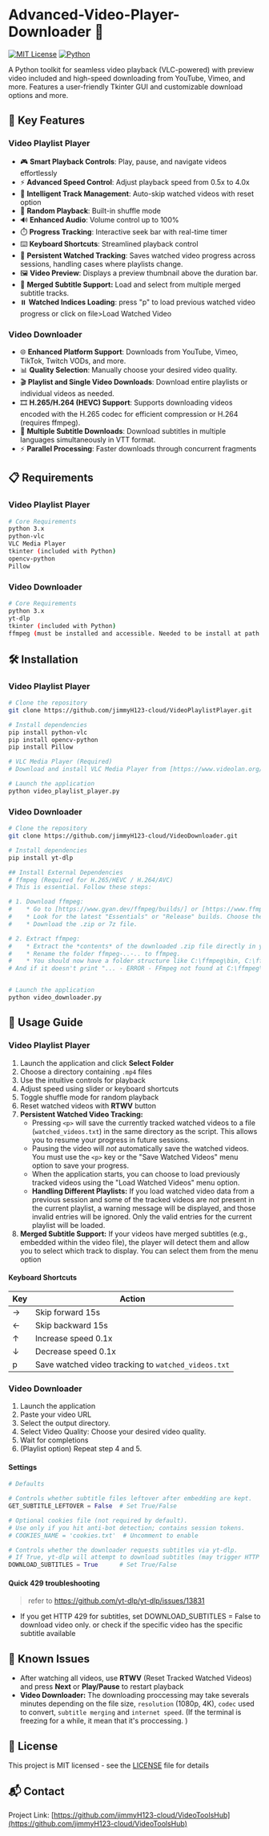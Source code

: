 # Advanced-Video-Player-Downloader 🎥

[![MIT License](https://img.shields.io/badge/License-MIT-green.svg)](https://choosealicense.com/licenses/mit/)
[![Python](https://img.shields.io/badge/python-3.x-blue.svg)](https://www.python.org/downloads/)

A Python toolkit for seamless video playback (VLC-powered) with preview video included and high-speed downloading from YouTube, Vimeo, and more. Features a user-friendly Tkinter GUI and customizable download options and more.

## 🚀 Key Features

### Video Playlist Player
- 🎮 **Smart Playback Controls**: Play, pause, and navigate videos effortlessly
- ⚡ **Advanced Speed Control**: Adjust playback speed from 0.5x to 4.0x
- 🔄 **Intelligent Track Management**: Auto-skip watched videos with reset option
- 🎲 **Random Playback**: Built-in shuffle mode
- 🔊 **Enhanced Audio**: Volume control up to 100%
- ⏱️ **Progress Tracking**: Interactive seek bar with real-time timer
- ⌨️ **Keyboard Shortcuts**: Streamlined playback control
- 💾 **Persistent Watched Tracking**: Saves watched video progress across sessions, handling cases where playlists change.
- 🖼️ **Video Preview**: Displays a preview thumbnail above the duration bar.
- 💬 **Merged Subtitle Support:** Load and select from multiple merged subtitle tracks.
- ⏸️ **Watched Indices Loading**: press "p" to load previous watched video progress or click on file>Load Watched Video


### Video Downloader

- 🌐 **Enhanced Platform Support**: Downloads from YouTube, Vimeo, TikTok, Twitch VODs, and more.
- 📊 **Quality Selection**: Manually choose your desired video quality.
- 🎬 **Playlist and Single Video Downloads**: Download entire playlists or individual videos as needed.
- 🎞️ **H.265/H.264 (HEVC) Support**: Supports downloading videos encoded with the H.265 codec for efficient compression or H.264 (requires ffmpeg).
- 💬 **Multiple Subtitle Downloads**: Download subtitles in multiple languages simultaneously in VTT format.
- ⚡ **Parallel Processing**: Faster downloads through concurrent fragments


## 📋 Requirements

### Video Playlist Player
```bash
# Core Requirements
python 3.x
python-vlc
VLC Media Player
tkinter (included with Python)
opencv-python
Pillow
```

### Video Downloader
```bash
# Core Requirements
python 3.x
yt-dlp
tkinter (included with Python)
ffmpeg (must be installed and accessible. Needed to be install at path: C:\)
```

## 🛠️ Installation

### Video Playlist Player
```bash
# Clone the repository
git clone https://github.com/jimmyH123-cloud/VideoPlaylistPlayer.git

# Install dependencies
pip install python-vlc
pip install opencv-python
pip install Pillow

# VLC Media Player (Required)
# Download and install VLC Media Player from [https://www.videolan.org/vlc/](https://www.videolan.org/vlc/). Ensure you install the 64-bit version if you are using a 64-bit operating system.

# Launch the application
python video_playlist_player.py
```

### Video Downloader
```bash
# Clone the repository
git clone https://github.com/jimmyH123-cloud/VideoDownloader.git

# Install dependencies
pip install yt-dlp

## Install External Dependencies
# ffmpeg (Required for H.265/HEVC / H.264/AVC)
# This is essential. Follow these steps:

# 1. Download ffmpeg:
#    * Go to [https://www.gyan.dev/ffmpeg/builds/] or [https://www.ffmpeg.org/download.html] and find the gyan.dev build.
#    * Look for the latest "Essentials" or "Release" builds. Choose the correct version for your operating system (Windows 64-bit is most common). It will be a .zip file.
#    * Download the .zip or 7z file.

# 2. Extract ffmpeg:
#    * Extract the *contents* of the downloaded .zip file directly in your C: drive (C:\ffmpeg). This is the recommended location for simplicity.
#    * Rename the folder ffmpeg-..-.. to ffmpeg.
#    * You should now have a folder structure like C:\ffmpeg\bin, C:\ffmpeg\doc, etc. 
# And if it doesn't print "... - ERROR - FFmpeg not found at C:\ffmpeg\bin\ffmpeg.exe" after launching the script then it should work


# Launch the application
python video_downloader.py
```

## 📖 Usage Guide

### Video Playlist Player
1. Launch the application and click **Select Folder**
2. Choose a directory containing `.mp4` files
3. Use the intuitive controls for playback
4. Adjust speed using slider or keyboard shortcuts
5. Toggle shuffle mode for random playback
6. Reset watched videos with **RTWV** button
7.  **Persistent Watched Video Tracking:**
    *   Pressing `<p>` will save the currently tracked watched videos to a file (`watched_videos.txt`) in the same directory as the script. This allows you to resume your progress in future sessions.
    *   Pausing the video will *not* automatically save the watched videos. You must use the `<p>` key or the "Save Watched Videos" menu option to save your progress.
    *   When the application starts, you can choose to load previously tracked videos using the "Load Watched Videos" menu option.
    *   **Handling Different Playlists:** If you load watched video data from a previous session and some of the tracked videos are *not* present in the current playlist, a warning message will be displayed, and those invalid entries will be ignored. Only the valid entries for the current playlist will be loaded.
8. **Merged Subtitle Support:** If your videos have merged subtitles (e.g., embedded within the video file), the player will detect them and allow you to select which track to display. You can select them from the menu option


#### Keyboard Shortcuts
| Key | Action |
|-----|--------|
| → | Skip forward 15s |
| ← | Skip backward 15s |
| ↑ | Increase speed 0.1x |
| ↓ | Decrease speed 0.1x |
| p   | Save watched video tracking to `watched_videos.txt` |

### Video Downloader
1. Launch the application
2. Paste your video URL
3. Select the output directory.
4. Select Video Quality: Choose your desired video quality.
5. Wait for completions
6. (Playlist option) Repeat step 4 and 5. 

#### Settings
```py
# Defaults

# Controls whether subtitle files leftover after embedding are kept.
GET_SUBTITLE_LEFTOVER = False  # Set True/False

# Optional cookies file (not required by default).
# Use only if you hit anti-bot detection; contains session tokens.
# COOKIES_NAME = 'cookies.txt'  # Uncomment to enable

# Controls whether the downloader requests subtitles via yt-dlp.
# If True, yt-dlp will attempt to download subtitles (may trigger HTTP 429).
DOWNLOAD_SUBTITLES = True      # Set True/False
```

#### Quick 429 troubleshooting

> refer to https://github.com/yt-dlp/yt-dlp/issues/13831
- If you get HTTP 429 for subtitles, set DOWNLOAD_SUBTITLES = False to download video only. or check if the specific video has the specific subtitle available


## 🐛 Known Issues
- After watching all videos, use **RTWV** (Reset Tracked Watched Videos) and press **Next** or **Play/Pause** to restart playback
- **Video Downloader:** The downloading proccessing may take severals minutes depending on the file size, `resolution` (1080p, 4K), `codec` used to convert, `subtitle merging` and `internet speed`. (If the terminal is freezing for a while, it mean that it's proccessing. )
 

## 📄 License
This project is MIT licensed - see the [LICENSE](LICENSE) file for details

## 📬 Contact
Project Link: [https://github.com/jimmyH123-cloud/VideoToolsHub](https://github.com/jimmyH123-cloud/VideoToolsHub)
